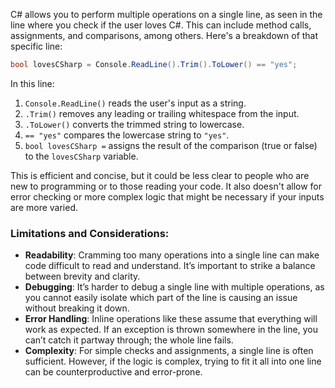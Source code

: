 C# allows you to perform multiple operations on a single line, as seen in the line where you check if the user loves C#. This can include method calls, assignments, and comparisons, among others. Here's a breakdown of that specific line:

```csharp
bool lovesCSharp = Console.ReadLine().Trim().ToLower() == "yes";
```

In this line:

1. `Console.ReadLine()` reads the user's input as a string.
2. `.Trim()` removes any leading or trailing whitespace from the input.
3. `.ToLower()` converts the trimmed string to lowercase.
4. `== "yes"` compares the lowercase string to `"yes"`.
5. `bool lovesCSharp =` assigns the result of the comparison (true or false) to the `lovesCSharp` variable.

This is efficient and concise, but it could be less clear to people who are new to programming or to those reading your code. It also doesn't allow for error checking or more complex logic that might be necessary if your inputs are more varied.

### Limitations and Considerations:

- **Readability**: Cramming too many operations into a single line can make code difficult to read and understand. It’s important to strike a balance between brevity and clarity.
- **Debugging**: It’s harder to debug a single line with multiple operations, as you cannot easily isolate which part of the line is causing an issue without breaking it down.
- **Error Handling**: Inline operations like these assume that everything will work as expected. If an exception is thrown somewhere in the line, you can’t catch it partway through; the whole line fails.
- **Complexity**: For simple checks and assignments, a single line is often sufficient. However, if the logic is complex, trying to fit it all into one line can be counterproductive and error-prone.